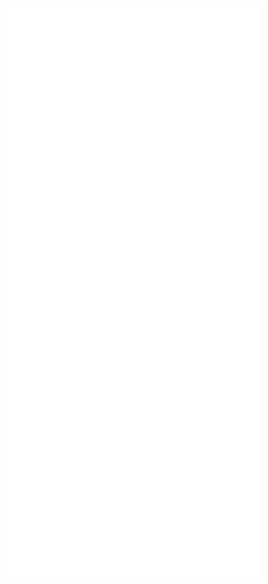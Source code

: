 <p>
<img align="center" src="https://github.com/Minh-Ton/Minh-Ton/raw/master/github-metrics.svg"/>
</p>

